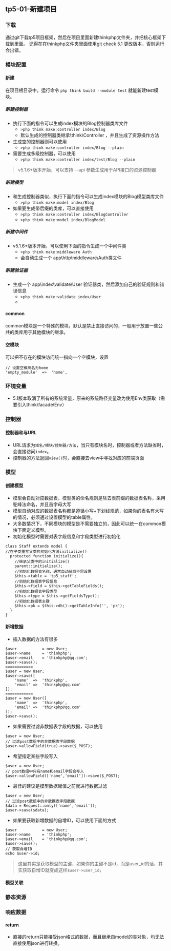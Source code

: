 ## tp5-01-新建项目
### 下载
通过git下载tp5项目框架，然后在项目里面新建thinkphp文件夹，并把核心框架下载到里面。
记得在在thinkphp文件夹里面使用git check 5.1 更改版本，否则运行会出错。

### 模块配置
#### 新建
在项目根目录中，运行命令 `php think build --module test` 就能新建test模块。
##### 新建控制器
* 执行下面的指令可以生成index模块的Blog控制器类库文件
  * `>php think make:controller index/Blog`
  * 默认生成的控制器类继承\think\Controller ，并且生成了资源操作方法
* 生成空的控制器则可以使用
  * `>php think make:controller index/Blog --plain`
* 需要生成多级控制器，可以使用
  * `>php think make:controller index/test/Blog --plain`
> v5.1.6+版本开始，可以支持 --api 参数生成用于API接口的资源控制器
##### 新建模型
* 和生成控制器类似，执行下面的指令可以生成index模块的Blog模型类库文件
  * `>php think make:model index/Blog`
* 如果要生成带后缀的类库，可以直接使用
  * `>php think make:controller index/BlogController`
  * `>php think make:model index/BlogModel`
##### 新建中间件
* v5.1.6+版本开始，可以使用下面的指令生成一个中间件类
  * `>php think make:middleware Auth`
  * 会自动生成一个 app\http\middleware\Auth类文件
##### 新建验证器
* 生成一个 app\index\validate\User 验证器类，然后添加自己的验证规则和错误信息
  * `>php think make:validate index/User`
  * 
#### common
common模块是一个特殊的模块，默认是禁止直接访问的，一般用于放置一些公共的类库用于其他模块的继承。

#### 空模块
可以把不存在的模块访问统一指向一个空模块，设置
```
// 设置空模块名为home
'empty_module'	=>	'home',
```

### 环境变量
* 5.1版本取消了所有的系统常量，原来的系统路径变量改为使用Env类获取（需要引入think\facade\Env）

### 控制器
#### 控制器和与URL
* URL请求为`域名/模块/控制器/方法`，当只有模块名时，控制器或者方法缺省时，会直接访问`index`。
* 控制器的方法返回`view()`时，会直接去view中寻找对应的前端页面

### 模型
#### 创建模型
* 模型会自动对应数据表，模型类的命名规则是除去表前缀的数据表名称，采用驼峰法命名，并且首字母大写
* 模型自动对应的数据表名称都是遵循小写+下划线规范，如果你的表名有大写的情况，必须通过设置模型的table属性。
* 大多数情况下，不同模块的模型是不需要独立的，因此可以统一在common模块下面定义模型。
* 初始化模型时需要对表字段信息和字段类型进行初始化
```
class Staff extends model {
//在子类重写父类的初始化方法initialize()
  protected function initialize(){
    //继承父类中的initialize()
    parent::initialize();
    //初始化数据表名称，通常自动获取不需设置
    $this->table = 'tp5_staff';
    //初始化数据表字段信息
    $this->field = $this->getTableFields();
    //初始化数据表字段类型
    $this->type = $this->getFieldsType();
    //初始化数据表主键
    $this->pk = $this->db()->getTableInfo('', 'pk');
  }
}
```
#### 新增数据
* 插入数据的方法有很多
```
$user           = new User;
$user->name     = 'thinkphp';
$user->email    = 'thinkphp@qq.com';
$user->save();
============
$user = new User;
$user->save([
    'name'  =>  'thinkphp',
    'email' =>  'thinkphp@qq.com'
]);
============
$user = new User([
    'name'  =>  'thinkphp',
    'email' =>  'thinkphp@qq.com'
]);
$user->save();
```
* 如果需要过滤非数据表字段的数据，可以使用
```
$user = new User;
// 过滤post数组中的非数据表字段数据
$user->allowField(true)->save($_POST);
```
* 希望指定某些字段写入
```
$user = new User;
// post数组中只有name和email字段会写入
$user->allowField(['name','email'])->save($_POST);
```
* 最佳的建议是模型数据赋值之前就进行数据过滤
```
$user = new User;
// 过滤post数组中的非数据表字段数据
$data = Request::only(['name','email']);
$user->save($data);
```
* 如果要获取新增数据的自增ID，可以使用下面的方式
```
$user           = new User;
$user->name     = 'thinkphp';
$user->email    = 'thinkphp@qq.com';
$user->save();
// 获取自增ID
echo $user->id;
```
> 这里其实是获取模型的主键，如果你的主键不是id，而是user_id的话，其实获取自增ID就变成这样`$user->user_id;`
#### 模型关联


### 静态资源

### 响应数据
#### return
* 直接的return只能接受json格式的数据，而且继承自model的类对象，均无法直接使用json进行转换。
